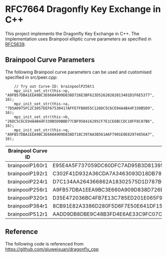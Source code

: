 # RFC7664 Dragonfly Key Exchange in C++

This project implements the Dragonfly Key Exchange in C++. The implementation uses Brainpool elliptic curve parameters as specified in [RFC5639](https://www.rfc-editor.org/rfc/pdfrfc/rfc5639.txt.pdf).

## Brainpool Curve Parameters

The following Brainpool curve parameters can be used and customised specified in src/peer.cpp:
```
    // Try out Curve-ID: brainpoolP256t1
    mpz_init_set_str(this->p, "A9FB57DBA1EEA9BC3E660A909D838D726E3BF623D52620282013481D1F6E5377", 16);
    mpz_init_set_str(this->a, "7D5A0975FC2C3057EEF67530417AFFE7FB8055C126DC5C6CE94A4B44F330B5D9", 16);
    mpz_init_set_str(this->b, "26DC5C6CE94A4B44F330B5D9BBD77CBF958416295CF7E1CE6BCCDC18FF8C07B6", 16);
    mpz_init_set_str(this->q, "A9FB57DBA1EEA9BC3E660A909D838D718C397AA3B561A6F7901E0E82974856A7", 16);
```

| Brainpool Curve ID | p                                                                                                 | a                                                                                                 | b                                                                                                 | q                                                                                                 |
|--------------------|-------------------------------------------------|-------------------------------------------------|-------------------------------------------------|-------------------------------------------------|
| brainpoolP160r1    | E95E4A5F737059DC60DFC7AD95B3D8139515620F                                                       | 340E7BE2A280EB74E2BE61BADA745D97E8F7C300                                                       | 1E589A8595423412134FAA2DBDEC95C8D8675E58                                                       | E95E4A5F737059DC60DF5991D45029409E60FC09                                                       |
| brainpoolP192r1    | C302F41D932A36CDA7A3463093D18DB78FCE476DE1A86297                                                  | 6A91174076B1E0E19C39C031FE8685C1CAE040E5C69A28EF                                                  | 469A28EF7C28CCA3DC721D044F4496BCCA7EF4146FBF25C9                                                  | C302F41D932A36CDA7A3462F9E9E916B5BE8F1029AC4ACC1                                                  |
| brainpoolP224r1    | D7C134AA264366862A18302575D1D787B09F075797DA89F57EC8C0FF                                           | 68A5E62CA9CE6C1C299803A6C1530B514E182AD8B0042A59CAD29F43                                           | 2580F63CCFE44138870713B1A92369E33E2135D266DBB372386C400B                                           | D7C134AA264366862A18302575D0FB98D116BC4B6DDEBCA3A5A7939F                                           |
| brainpoolP256r1    | A9FB57DBA1EEA9BC3E660A909D838D726E3BF623D52620282013481D1F6E5377                                   | 7D5A0975FC2C3057EEF67530417AFFE7FB8055C126DC5C6CE94A4B44F330B5D9                                   | 26DC5C6CE94A4B44F330B5D9BBD77CBF958416295CF7E1CE6BCCDC18FF8C07B6                                   | A9FB57DBA1EEA9BC3E660A909D838D718C397AA3B561A6F7901E0E82974856A7                                   |
| brainpoolP320r1    | D35E472036BC4FB7E13C785ED201E065F98FCFA6F6F40DEF4F92B9EC7893EC28FCD412B1F1B32E27               | 3EE30B568FBAB0F883CCEBD46D3F3BB8A2A73513F5EB79DA66190EB085FFA9F492F375A97D860EB4               | 520883949DFDBC42D3AD198640688A6FE13F41349554B49ACC31DCCD884539816F5EB4AC8FB1F1A6               | D35E472036BC4FB7E13C785ED201E065F98FCFA5B68F12A32D482EC7EE8658E98691555B44C59311               |
| brainpoolP384r1    | 8CB91E82A3386D280F5D6F7E50E641DF152F7109ED5456B412B1DA197FB71123ACD3A729901D1A71874700133107EC53 | 7BC382C63D8C150C3C72080ACE05AFA0C2BEA28E4FB22787139165EFBA91F90F8AA5814A503AD4EB04A8C7DD22CE2826 | 04A8C7DD22CE28268B39B55416F0447C2FB77DE107DCD2A62E880EA53EEB62D57CB4390295DBC9943AB78696FA504C11 | 8CB91E82A3386D280F5D6F7E50E641DF152F7109ED5456B31F166E6CAC0425A7CF3AB6AF6B7FC3103B883202E9046565 |
| brainpoolP512r1    | AADD9DB8DBE9C48B3FD4E6AE33C9FC07CB308DB3B3C9D20ED6639CCA703308717D4D9B009BC66842AECDA12AE6A380E62881FF2F2D82C68528AA6056583A48F3 | 7830A3318B603B89E2327145AC234CC594CBDD8D3DF91610A83441CAEA9863BC2DED5D5AA8253AA10A2EF1C98B9AC8B57F1117A72BF2C7B9E7C1AC4D77FC94CA | 3DF91610A83441CAEA9863BC2DED5D5AA8253AA10A2EF1C98B9AC8B57F1117A72BF2C7B9E7C1AC4D77FC94CADC083E67984050B75EBAE5DD2809BD638016F723 | AADD9DB8DBE9C48B3FD4E6AE33C9FC07CB308DB3B3C9D20ED6639CCA70330870553E5C414CA92619418661197FAC10471DB1D381085DDADDB58796829CA90069 |

## Reference
The following code is referenced from https://github.com/qiuweixuan/dragonfly_cpp
